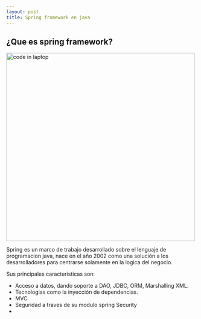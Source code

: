 ```yaml
---
layout: post
title: Spring framework en java
---
```

## ¿Que es spring framework?
<img src="{{ site.baseurl }}/images/2022-08-26/1.svg" alt="code in laptop" style="width: 500;"/>

Spring es un marco de trabajo desarrollado sobre el lenguaje de programacion java, nace en el año 2002
como una solución a los desarrolladores para centrarse solamente en la logica del negocio.

Sus principales caracteristicas son:
- Acceso a datos, dando soporte a  DAO, JDBC, ORM, Marshalling XML.
- Tecnologias como la inyección de dependencias.
- MVC
- Seguridad a traves de su modulo spring Security
-


